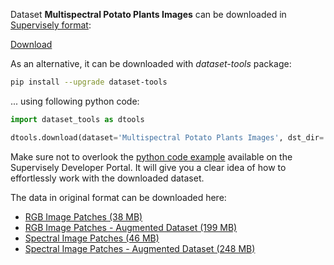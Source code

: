 Dataset **Multispectral Potato Plants Images** can be downloaded in [Supervisely format](https://developer.supervisely.com/api-references/supervisely-annotation-json-format):

 [Download](https://assets.supervisely.com/remote/eyJsaW5rIjogImZzOi8vYXNzZXRzLzIyNjVfTXVsdGlzcGVjdHJhbCBQb3RhdG8gUGxhbnRzIEltYWdlcy9tdWx0aXNwZWN0cmFsLXBvdGF0by1wbGFudHMtaW1hZ2VzLURhdGFzZXROaW5qYS50YXIiLCAic2lnIjogIkZDVkV4TC92czBLQ1BJTGhLYkxIM3JFSldOM0N2OWVuaFB2UDBSVy9ITms9In0=)

As an alternative, it can be downloaded with *dataset-tools* package:
``` bash
pip install --upgrade dataset-tools
```

... using following python code:
``` python
import dataset_tools as dtools

dtools.download(dataset='Multispectral Potato Plants Images', dst_dir='~/dataset-ninja/')
```
Make sure not to overlook the [python code example](https://developer.supervisely.com/getting-started/python-sdk-tutorials/iterate-over-a-local-project) available on the Supervisely Developer Portal. It will give you a clear idea of how to effortlessly work with the downloaded dataset.

The data in original format can be downloaded here:

- [RGB Image Patches (38 MB)](https://www.webpages.uidaho.edu/vakanski/Codes_Data/RGB_Images.zip)
- [RGB Image Patches - Augmented Dataset (199 MB)](https://www.webpages.uidaho.edu/vakanski/Codes_Data/RGB_Augmented.zip)
- [Spectral Image Patches (46 MB)](https://www.webpages.uidaho.edu/vakanski/Codes_Data/Spectral_Images.zip)
- [Spectral Image Patches - Augmented Dataset (248 MB)](https://www.webpages.uidaho.edu/vakanski/Codes_Data/Spectral_Augmented.zip)
